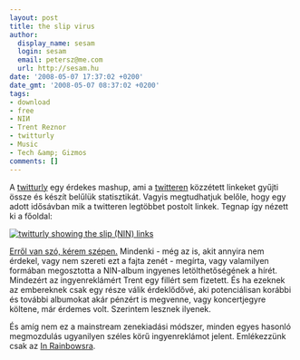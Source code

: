 ```yaml
---
layout: post
title: the slip virus
author:
  display_name: sesam
  login: sesam
  email: petersz@me.com
  url: http://sesam.hu
date: '2008-05-07 17:37:02 +0200'
date_gmt: '2008-05-07 08:37:02 +0200'
tags:
- download
- free
- NIИ
- Trent Reznor
- twitturly
- Music
- Tech &amp; Gizmos
comments: []
---
```


A [twitturly](http://twitturly.com) egy érdekes mashup, ami a [twitteren](http://twitter.com/sesam) közzétett linkeket gyűjti össze és készít belűlük statisztikát. Vagyis megtudhatjuk belőle, hogy egy adott idősávban mik a twitteren legtöbbet postolt linkek. Tegnap így nézett ki a főoldal:

[![twitturly showing the slip \(NIN\) links](http://sesam.hu/wp-content/uploads/2008/05/picture-1-299x207.png)](http://www.sesam.hu.php5-19.dfw1-2.websitetestlink.com/wp-content/uploads/2008/05/picture-1.png)

[Erről van szó, kérem szépen.](http://sesam.hu/2008/05/05/the-slip) Mindenki - még az is, akit annyira nem érdekel, vagy nem szereti ezt a fajta zenét - megírta, vagy valamilyen formában megosztotta a NIN-album ingyenes letölthetőségének a hírét. Mindezért az ingyenreklámért Trent egy fillért sem fizetett. És ha ezeknek az embereknek csak egy része válik érdeklődővé, aki potenciálisan korábbi és további albumokat akár pénzért is megvenne, vagy koncertjegyre költene, már érdemes volt. Szerintem lesznek ilyenek.

És amíg nem ez a mainstream zenekiadási módszer, minden egyes hasonló megmozdulás ugyanilyen széles körű ingyenreklámot jelent. Emlékezzünk csak az [In Rainbowsra](http://sesam.hu/2007/10/08/free-music).
